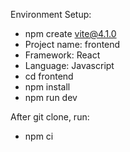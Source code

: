Environment Setup:

- npm create vite@4.1.0
- Project name: frontend
- Framework: React
- Language: Javascript
- cd frontend
- npm install
- npm run dev

After git clone, run:

- npm ci
